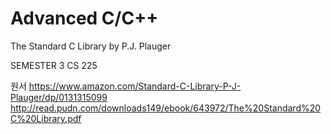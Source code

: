 # Advanced C/C++
The Standard C Library
by P.J. Plauger

SEMESTER 3
CS 225

원서
https://www.amazon.com/Standard-C-Library-P-J-Plauger/dp/0131315099
http://read.pudn.com/downloads149/ebook/643972/The%20Standard%20C%20Library.pdf
